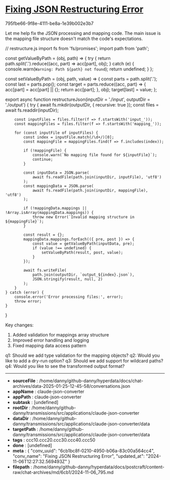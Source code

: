 # [Fixing JSON Restructuring Error](https://claude.ai/chat/6cb1bc8f-0210-4950-b06a-83c00a564cc4)

795fbe66-9f8e-4111-be8a-1e39b002e3b7

 Let me help fix the JSON processing and mapping code. The main issue is the mapping file structure doesn't match the code's expectations.



<antArtifact identifier="restructure-fix" type="application/vnd.ant.code" language="javascript" title="Fixed Restructure Implementation">
// restructure.js
import fs from 'fs/promises';
import path from 'path';

const getValueByPath = (obj, path) => {
    try {
        return path.split('.').reduce((acc, part) => acc[part], obj);
    } catch (e) {
        console.warn(`Warning: Path ${path} not found`);
        return undefined;
    }
};

const setValueByPath = (obj, path, value) => {
    const parts = path.split('.');
    const last = parts.pop();
    const target = parts.reduce((acc, part) => {
        acc[part] = acc[part] || {};
        return acc[part];
    }, obj);
    target[last] = value;
};

export async function restructureJson(inputDir = './input', outputDir = './output') {
    try {
        await fs.mkdir(outputDir, { recursive: true });
        const files = await fs.readdir(inputDir);
        
        const inputFiles = files.filter(f => f.startsWith('input_'));
        const mappingFiles = files.filter(f => f.startsWith('mapping_'));

        for (const inputFile of inputFiles) {
            const index = inputFile.match(/\d+/)[0];
            const mappingFile = mappingFiles.find(f => f.includes(index));
            
            if (!mappingFile) {
                console.warn(`No mapping file found for ${inputFile}`);
                continue;
            }

            const inputData = JSON.parse(
                await fs.readFile(path.join(inputDir, inputFile), 'utf8')
            );
            const mappingData = JSON.parse(
                await fs.readFile(path.join(inputDir, mappingFile), 'utf8')
            );

            if (!mappingData.mappings || !Array.isArray(mappingData.mappings)) {
                throw new Error(`Invalid mapping structure in ${mappingFile}`);
            }

            const result = {};
            mappingData.mappings.forEach(({ pre, post }) => {
                const value = getValueByPath(inputData, pre);
                if (value !== undefined) {
                    setValueByPath(result, post, value);
                }
            });

            await fs.writeFile(
                path.join(outputDir, `output_${index}.json`),
                JSON.stringify(result, null, 2)
            );
        }
    } catch (error) {
        console.error('Error processing files:', error);
        throw error;
    }
}
</antArtifact>

Key changes:
1. Added validation for mappings array structure
2. Improved error handling and logging
3. Fixed mapping data access pattern

q1: Should we add type validation for the mapping objects?
q2: Would you like to add a dry-run option?
q3: Should we add support for wildcard paths?
q4: Would you like to see the transformed output format?

---

* **sourceFile** : /home/danny/github-danny/hyperdata/docs/chat-archives/data-2025-01-25-12-45-58/conversations.json
* **appName** : claude-json-converter
* **appPath** : claude-json-converter
* **subtask** : [undefined]
* **rootDir** : /home/danny/github-danny/transmissions/src/applications/claude-json-converter
* **dataDir** : /home/danny/github-danny/transmissions/src/applications/claude-json-converter/data
* **targetPath** : /home/danny/github-danny/transmissions/src/applications/claude-json-converter/data
* **tags** : ccc10.ccc20.ccc30.ccc40.ccc50
* **done** : [undefined]
* **meta** : {
  "conv_uuid": "6cb1bc8f-0210-4950-b06a-83c00a564cc4",
  "conv_name": "Fixing JSON Restructuring Error",
  "updated_at": "2024-11-06T12:27:32.569493Z"
}
* **filepath** : /home/danny/github-danny/hyperdata/docs/postcraft/content-raw/chat-archives/md/6cb1/2024-11-06_795.md